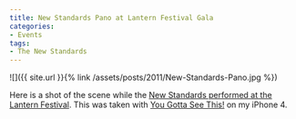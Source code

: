 ```yaml
---
title: New Standards Pano at Lantern Festival Gala
categories:
- Events
tags:
- The New Standards
---
```


![]({{ site.url }}{% link /assets/posts/2011/New-Standards-Pano.jpg %})
  



Here is a shot of the scene while the [New Standards performed at the Lantern Festival](/thingelstad/new-standards-at-lantern-festival-gala).
This was taken with [You Gotta See This!](http://www.boinx.com/seethis/) on my iPhone 4.
